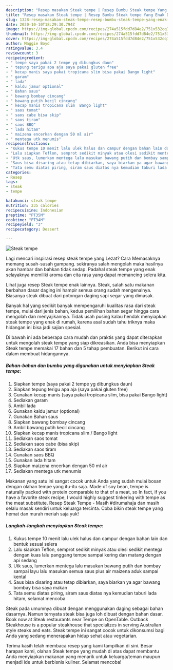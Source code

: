 ```yaml
---
description: "Resep masakan Steak tempe | Resep Bumbu Steak tempe Yang Enak Dan Mudah"
title: "Resep masakan Steak tempe | Resep Bumbu Steak tempe Yang Enak Dan Mudah"
slug: 1328-resep-masakan-steak-tempe-resep-bumbu-steak-tempe-yang-enak-dan-mudah
date: 2020-10-10T18:29:30.794Z
image: https://img-global.cpcdn.com/recipes/274a515fdd7d84e2/751x532cq70/steak-tempe-foto-resep-utama.jpg
thumbnail: https://img-global.cpcdn.com/recipes/274a515fdd7d84e2/751x532cq70/steak-tempe-foto-resep-utama.jpg
cover: https://img-global.cpcdn.com/recipes/274a515fdd7d84e2/751x532cq70/steak-tempe-foto-resep-utama.jpg
author: Maggie Boyd
ratingvalue: 3.4
reviewcount: 3
recipeingredient:
- " tempe saya pakai 2 tempe yg dibungkus daun"
- " tepung terigu apa aja saya pakai gluten free"
- " kecap manis saya pakai tropicana slim bisa pakai Bango light"
- " garam"
- " lada"
- " kaldu jamur optional"
- " Bahan saus"
- " bawang bombay cincang"
- " bawang putih kecil cincang"
- " kecap manis tropicana slim  Bango light"
- " saos tomat"
- " saos cabe bisa skip"
- " saos tiram"
- " saos BBQ"
- " lada hitam"
- " maizena encerkan dengan 50 ml air"
- " mentega utk menumis"
recipeinstructions:
- "Kukus tempe 10 menit lalu ulek halus dan campur dengan bahan lain dan bentuk sesuai selera"
- "Lalu siapkan Teflon, semprot sedikit minyak atau olesi sedikit mentega dengan kuas lalu panggang tempe sampai kering dan matang dengan api sedang"
- "Utk saus, lumerkan mentega lalu masukan bawang putih dan bombay sampai layu lalu masukan semua saus plus air maizena aduk sampai kental"
- "Saus bisa disaring atau tetap dibiarkan, saya biarkan ya agar bawang bombay bisa saya makan"
- "Tata semu diatas piring, siram saus diatas nya kemudian taburi lada hitam, selamat mencoba"
categories:
- Resep
tags:
- steak
- tempe

katakunci: steak tempe 
nutrition: 235 calories
recipecuisine: Indonesian
preptime: "PT35M"
cooktime: "PT34M"
recipeyield: "3"
recipecategory: Dessert

---
```



![Steak tempe](https://img-global.cpcdn.com/recipes/274a515fdd7d84e2/751x532cq70/steak-tempe-foto-resep-utama.jpg)

Lagi mencari inspirasi resep steak tempe yang Lezat? Cara Memasaknya memang susah-susah gampang. sekiranya salah mengolah maka hasilnya akan hambar dan bahkan tidak sedap. Padahal steak tempe yang enak selayaknya memiliki aroma dan cita rasa yang dapat memancing selera kita.

Lihat juga resep Steak tempe enak lainnya. Steak, salah satu makanan berbahan dasar daging ini hampir semua orang sudah mengenalnya. Biasanya steak dibuat dari potongan daging sapi segar yang dimasak.

Banyak hal yang sedikit banyak mempengaruhi kualitas rasa dari steak tempe, mulai dari jenis bahan, kedua pemilihan bahan segar hingga cara mengolah dan menyajikannya. Tidak usah pusing kalau hendak menyiapkan steak tempe yang enak di rumah, karena asal sudah tahu triknya maka hidangan ini bisa jadi sajian spesial.


Di bawah ini ada beberapa cara mudah dan praktis yang dapat diterapkan untuk mengolah steak tempe yang siap dikreasikan. Anda bisa menyiapkan Steak tempe memakai 17 bahan dan 5 tahap pembuatan. Berikut ini cara dalam membuat hidangannya.

<!--inarticleads1-->

##### Bahan-bahan dan bumbu yang digunakan untuk menyiapkan Steak tempe:

1. Siapkan  tempe (saya pakai 2 tempe yg dibungkus daun)
1. Siapkan  tepung terigu apa aja (saya pakai gluten free)
1. Gunakan  kecap manis (saya pakai tropicana slim, bisa pakai Bango light)
1. Sediakan  garam
1. Ambil  lada
1. Gunakan  kaldu jamur (optional)
1. Gunakan  Bahan saus
1. Siapkan  bawang bombay cincang
1. Ambil  bawang putih kecil cincang
1. Siapkan  kecap manis tropicana slim / Bango light
1. Sediakan  saos tomat
1. Sediakan  saos cabe (bisa skip)
1. Sediakan  saos tiram
1. Gunakan  saos BBQ
1. Gunakan  lada hitam
1. Siapkan  maizena encerkan dengan 50 ml air
1. Sediakan  mentega utk menumis


Makanan yang satu ini sangat cocok untuk Anda yang sudah mulai bosan dengan olahan tempe yang itu-itu saja. Made of soy bean, tempe is naturally packed with protein comparable to that of a meat, so In fact, if you have a favorite steak recipe, I would highly suggest tinkering with tempe as the meat substitute. Resep Steak Tempe - Masih #dirumahaja dan masih selalu masak sendiri untuk keluarga tercinta. Coba bikin steak tempe yang hemat dan murah meriah saja yuk! 

<!--inarticleads2-->

##### Langkah-langkah menyiapkan Steak tempe:

1. Kukus tempe 10 menit lalu ulek halus dan campur dengan bahan lain dan bentuk sesuai selera
1. Lalu siapkan Teflon, semprot sedikit minyak atau olesi sedikit mentega dengan kuas lalu panggang tempe sampai kering dan matang dengan api sedang
1. Utk saus, lumerkan mentega lalu masukan bawang putih dan bombay sampai layu lalu masukan semua saus plus air maizena aduk sampai kental
1. Saus bisa disaring atau tetap dibiarkan, saya biarkan ya agar bawang bombay bisa saya makan
1. Tata semu diatas piring, siram saus diatas nya kemudian taburi lada hitam, selamat mencoba


Steak pada umumnya dibuat dengan menggunakan daging sebagai bahan dasarnya. Namun ternyata steak bisa juga loh dibuat dengan bahan dasar. Book now at Steak restaurants near Tempe on OpenTable. Outback Steakhouse is a popular steakhouse that specializes in serving Australian style steaks and eats. Steak tempe ini sangat cocok untuk dikonsumsi bagi Anda yang sedang menerapakan hidup sehat atau vegetarian. 

Terima kasih telah membaca resep yang kami tampilkan di sini. Besar harapan kami, olahan Steak tempe yang mudah di atas dapat membantu Anda menyiapkan makanan yang menarik untuk keluarga/teman maupun menjadi ide untuk berbisnis kuliner. Selamat mencoba!
